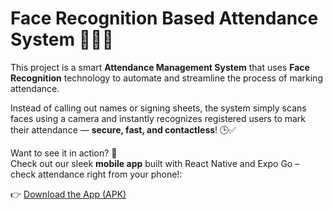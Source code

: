# Face Recognition Based Attendance System 📸🧑‍🏫

This project is a smart **Attendance Management System** that uses **Face Recognition** technology to automate and streamline the process of marking attendance.

Instead of calling out names or signing sheets, the system simply scans faces using a camera and instantly recognizes registered users to mark their attendance — **secure, fast, and contactless**! 🕒✅

Want to see it in action? 🚀  
Check out our sleek **mobile app** built with React Native and Expo Go – check attendance right from your phone!:

👉 [Download the App (APK)](https://expo.dev/artifacts/eas/79TaaNZKtXHXK5setKmsB6.apk)
